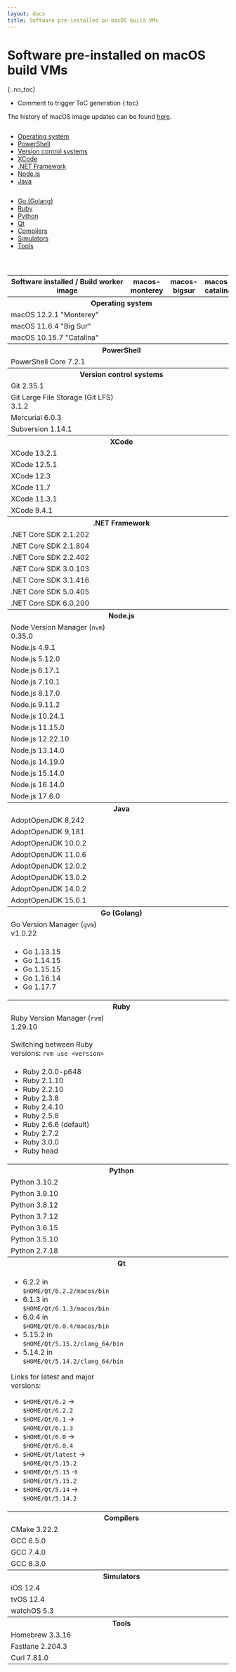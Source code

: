```yaml
---
layout: docs
title: Software pre-installed on macOS build VMs
---
```


<!-- markdownlint-disable MD022 MD032 -->
# Software pre-installed on macOS build VMs
{:.no_toc}

* Comment to trigger ToC generation
{:toc}
<!-- markdownlint-enable MD022 MD032 -->

The history of macOS image updates can be found [here](/updates/).

<div class="row">
    <div class="columns medium-4">
        <ul>
            <li><a href="#operating-system">Operating system</a></li>
            <li><a href="#powershell">PowerShell</a></li>
            <li><a href="#version-control-systems">Version control systems</a></li>
            <li><a href="#xcode">XCode</a></li>
            <li><a href="#net-framework">.NET Framework</a></li>
            <li><a href="#node-js">Node.js</a></li>
            <li><a href="#java">Java</a></li>
        </ul>
    </div>
    <div class="columns medium-4">
        <ul>
            <li><a href="#golang">Go (Golang)</a></li>
            <li><a href="#ruby">Ruby</a></li>
            <li><a href="#python">Python</a></li>
            <li><a href="#qt">Qt</a></li>
            <li><a href="#compilers">Compilers</a></li>
            <li><a href="#simulators">Simulators</a></li>
            <li><a href="#tools">Tools</a></li>
        </ul>
    </div>
    <div class="columns medium-4">
        <ul>
        </ul>
    </div>
</div>

<table class="software-list">
    <tr>
        <th>Software installed / Build worker image</th>
        <th class="rotate"><span>macos-monterey</span></th>
        <th class="rotate"><span>macos-bigsur</span></th>
        <th class="rotate"><span>macos-catalina</span></th>
    </tr>
    <tr>
        <th id="operating-system" class="section" colspan="4">Operating system</th>
    </tr>
    <tr>
        <td>macOS 12.2.1 "Monterey"</td>
        <td class="yes"></td><td class="no"></td><td class="no">
    </tr>
    <tr>
        <td>macOS 11.6.4 "Big Sur"</td>
        <td class="no"></td><td class="yes"></td><td class="no">
    </tr>
    <tr>
        <td>macOS 10.15.7 "Catalina"</td>
        <td class="no"></td><td class="no"></td><td class="yes">
    </tr>
    <tr>
        <th id="powershell" class="section" colspan="4">PowerShell</th>
    </tr>
    <tr><td>PowerShell Core 7.2.1</td><td class="yes"></td><td class="yes"></td><td class="yes"></td></tr>
    <!-- Version control systems -->
    <tr>
        <th id="version-control-systems" class="section" colspan="4">Version control systems</th>
    </tr>
    <tr>
        <td>Git 2.35.1</td><td class="yes"></td><td class="yes"></td><td class="yes"></td>
    </tr>
    <tr>
        <td>Git Large File Storage (Git LFS) 3.1.2</td><td class="yes"></td><td class="yes"></td><td class="yes"></td>
    </tr>
    <tr><td>Mercurial 6.0.3</td><td class="yes"></td><td class="yes"></td><td class="yes"></td></tr>
    <tr><td>Subversion 1.14.1</td><td class="yes"></td><td class="yes"></td><td class="yes"></td></tr>
    <!-- XCode -->
    <tr>
        <th id="xcode" class="section" colspan="4">XCode</th>
    </tr>
    <tr><td>XCode 13.2.1</td><td class="yes"></td><td class="yes"></td><td class="no"></td></tr>
    <tr><td>XCode 12.5.1</td><td class="yes"></td><td class="yes"></td><td class="no"></td></tr>
    <tr><td>XCode 12.3</td><td class="no"></td><td class="no"></td><td class="yes"></td></tr>
    <tr><td>XCode 11.7</td><td class="no"></td><td class="no"></td><td class="yes"></td></tr>
    <tr><td>XCode 11.3.1</td><td class="no"></td><td class="no"></td><td class="yes"></td></tr>
    <tr><td>XCode 9.4.1</td><td class="no"></td><td class="no"></td><td class="yes"></td></tr>
    <!-- .NET Framework -->
    <tr>
        <th id="net-framework" class="section" colspan="4">.NET Framework</th>
    </tr>
    <tr><td>.NET Core SDK 2.1.202</td><td class="yes"></td><td class="yes"></td><td class="yes"></td></tr>
    <tr><td>.NET Core SDK 2.1.804</td><td class="yes"></td><td class="yes"></td><td class="yes"></td></tr>
    <tr><td>.NET Core SDK 2.2.402</td><td class="yes"></td><td class="yes"></td><td class="yes"></td></tr>
    <tr><td>.NET Core SDK 3.0.103</td><td class="yes"></td><td class="yes"></td><td class="yes"></td></tr>
    <tr><td>.NET Core SDK 3.1.416</td><td class="yes"></td><td class="yes"></td><td class="yes"></td></tr>
    <tr><td>.NET Core SDK 5.0.405</td><td class="yes"></td><td class="yes"></td><td class="yes"></td></tr>
    <tr><td>.NET Core SDK 6.0.200</td><td class="yes"></td><td class="yes"></td><td class="yes"></td></tr>
    <!-- Node.js -->
    <tr>
        <th id="node-js" class="section" colspan="4">Node.js</th>
    </tr>
    <tr><td>Node Version Manager (<code>nvm</code>) 0.35.0</td><td class="yes"></td><td class="yes"></td><td class="yes"></td></tr>
    <tr><td>Node.js 4.9.1</td><td class="yes"></td><td class="yes"></td><td class="yes"></td></tr>
    <tr><td>Node.js 5.12.0</td><td class="yes"></td><td class="yes"></td><td class="yes"></td></tr>
    <tr><td>Node.js 6.17.1</td><td class="yes"></td><td class="yes"></td><td class="yes"></td></tr>
    <tr><td>Node.js 7.10.1</td><td class="yes"></td><td class="yes"></td><td class="yes"></td></tr>
    <tr><td>Node.js 8.17.0</td><td class="yes"></td><td class="yes"></td><td class="yes"></td></tr>
    <tr><td>Node.js 9.11.2</td><td class="yes"></td><td class="yes"></td><td class="yes"></td></tr>
    <tr><td>Node.js 10.24.1</td><td class="yes"></td><td class="yes"></td><td class="yes"></td></tr>
    <tr><td>Node.js 11.15.0</td><td class="yes"></td><td class="yes"></td><td class="yes"></td></tr>
    <tr><td>Node.js 12.22.10</td><td class="yes"></td><td class="yes"></td><td class="yes"></td></tr>
    <tr><td>Node.js 13.14.0</td><td class="yes"></td><td class="yes"></td><td class="yes"></td></tr>
    <tr><td>Node.js 14.19.0</td><td class="yes"></td><td class="yes"></td><td class="yes"></td></tr>
    <tr><td>Node.js 15.14.0</td><td class="yes"></td><td class="yes"></td><td class="yes"></td></tr>
    <tr><td>Node.js 16.14.0</td><td class="yes"></td><td class="yes"></td><td class="yes"></td></tr>
    <tr><td>Node.js 17.6.0</td><td class="yes"></td><td class="yes"></td><td class="yes"></td></tr>
    <!-- Java -->
    <tr>
        <th id="java" class="section" colspan="4">Java</th>
    </tr>
    <tr><td>AdoptOpenJDK 8,242</td><td class="yes"></td><td class="yes"></td><td class="yes"></td></tr>
    <tr><td>AdoptOpenJDK 9,181</td><td class="yes"></td><td class="yes"></td><td class="yes"></td></tr>
    <tr><td>AdoptOpenJDK 10.0.2</td><td class="yes"></td><td class="yes"></td><td class="yes"></td></tr>
    <tr><td>AdoptOpenJDK 11.0.6</td><td class="yes"></td><td class="yes"></td><td class="yes"></td></tr>
    <tr><td>AdoptOpenJDK 12.0.2</td><td class="yes"></td><td class="yes"></td><td class="yes"></td></tr>
    <tr><td>AdoptOpenJDK 13.0.2</td><td class="yes"></td><td class="yes"></td><td class="yes"></td></tr>
    <tr><td>AdoptOpenJDK 14.0.2</td><td class="yes"></td><td class="yes"></td><td class="yes"></td></tr>
    <tr><td>AdoptOpenJDK 15.0.1</td><td class="yes"></td><td class="yes"></td><td class="yes"></td></tr>
    <!-- Go -->
    <tr>
        <th id="golang" class="section" colspan="4">Go (Golang)</th>
    </tr>
    <tr><td>Go Version Manager (<code>gvm</code>) v1.0.22</td><td class="yes"></td><td class="yes"></td><td class="yes"></td></tr>
    <tr>
        <td>
            <ul>
                <li>Go 1.13.15</li>
                <li>Go 1.14.15</li>
                <li>Go 1.15.15</li>
                <li>Go 1.16.14</li>
                <li>Go 1.17.7</li>
            </ul>
        </td>
        <td class="yes"></td><td class="yes"></td><td class="yes"></td>
    </tr>
    <!-- Ruby -->
    <tr>
        <th id="ruby" class="section" colspan="4">Ruby</th>
    </tr>
    <tr><td>Ruby Version Manager (<code>rvm</code>) 1.29.10<br><br>Switching between Ruby versions: <code>rvm use &lt;version&gt;</code></td><td class="yes"></td><td class="yes"></td><td class="yes"></td></tr>
    <tr>
        <td>
            <ul>
                <li>Ruby 2.0.0-p648</li>
                <li>Ruby 2.1.10</li>
                <li>Ruby 2.2.10</li>
                <li>Ruby 2.3.8</li>
                <li>Ruby 2.4.10</li>
                <li>Ruby 2.5.8</li>
                <li>Ruby 2.6.6 (default)</li>
                <li>Ruby 2.7.2</li>
                <li>Ruby 3.0.0</li>
                <li>Ruby head</li>
            </ul>
        </td>
        <td class="yes"></td><td class="yes"></td><td class="yes"></td>
    </tr>
    <!-- Python -->
    <tr>
        <th id="python" class="section" colspan="4">Python</th>
    </tr>
    <tr><td>Python 3.10.2</td><td class="yes"></td><td class="yes"></td><td class="yes"></td></tr>
    <tr><td>Python 3.9.10</td><td class="yes"></td><td class="yes"></td><td class="yes"></td></tr>
    <tr><td>Python 3.8.12</td><td class="yes"></td><td class="yes"></td><td class="yes"></td></tr>
    <tr><td>Python 3.7.12</td><td class="no"></td><td class="no"></td><td class="yes"></td></tr>
    <tr><td>Python 3.6.15</td><td class="no"></td><td class="no"></td><td class="yes"></td></tr>
    <tr><td>Python 3.5.10</td><td class="no"></td><td class="no"></td><td class="yes"></td></tr>
    <tr><td>Python 2.7.18</td><td class="yes"></td><td class="yes"></td><td class="yes"></td></tr>
    <!-- Qt -->
    <tr>
        <th id="qt" class="section" colspan="4">Qt</th>
    </tr>
    <tr>
        <td>
            <ul>
                <li>6.2.2 in <code>$HOME/Qt/6.2.2/macos/bin</code></li>
                <li>6.1.3 in <code>$HOME/Qt/6.1.3/macos/bin</code></li>
                <li>6.0.4 in <code>$HOME/Qt/6.0.4/macos/bin</code></li>
                <li>5.15.2 in <code>$HOME/Qt/5.15.2/clang_64/bin</code></li>
                <li>5.14.2 in <code>$HOME/Qt/5.14.2/clang_64/bin</code></li>
            </ul>
            <p>Links for latest and major versions:</p>
            <ul>
                <li><code>$HOME/Qt/6.2</code> &rarr; <code>$HOME/Qt/6.2.2</code></li>
                <li><code>$HOME/Qt/6.1</code> &rarr; <code>$HOME/Qt/6.1.3</code></li>
                <li><code>$HOME/Qt/6.0</code> &rarr; <code>$HOME/Qt/6.0.4</code></li>
                <li><code>$HOME/Qt/latest</code> &rarr; <code>$HOME/Qt/5.15.2</code></li>
                <li><code>$HOME/Qt/5.15</code> &rarr; <code>$HOME/Qt/5.15.2</code></li>
                <li><code>$HOME/Qt/5.14</code> &rarr; <code>$HOME/Qt/5.14.2</code></li>
            </ul>
        </td>
        <td class="yes"></td><td class="yes"></td><td class="yes"></td>
    </tr>
    <!-- Compilers -->
    <tr>
        <th id="compilers" class="section" colspan="4">Compilers</th>
    </tr>
    <tr><td>CMake 3.22.2</td><td class="yes"></td><td class="yes"></td><td class="yes"></td></tr>
    <tr><td>GCC 6.5.0</td><td class="yes"></td><td class="yes"></td><td class="yes"></td></tr>
    <tr><td>GCC 7.4.0</td><td class="yes"></td><td class="yes"></td><td class="yes"></td></tr>
    <tr><td>GCC 8.3.0</td><td class="yes"></td><td class="yes"></td><td class="yes"></td></tr>
    <!-- Simulators -->
    <tr>
        <th id="simulators" class="section" colspan="4">Simulators</th>
    </tr>
    <tr><td>iOS 12.4</td><td class="yes"></td><td class="yes"></td><td class="yes"></td></tr>
    <tr><td>tvOS 12.4</td><td class="yes"></td><td class="yes"></td><td class="yes"></td></tr>
    <tr><td>watchOS 5.3</td><td class="yes"></td><td class="yes"></td><td class="yes"></td></tr>
    <!-- Tools -->
    <tr>
        <th id="tools" class="section" colspan="4">Tools</th>
    </tr>
    <tr><td>Homebrew 3.3.16</td><td class="yes"></td><td class="yes"></td><td class="yes"></td></tr>
    <tr><td>Fastlane 2.204.3</td><td class="yes"></td><td class="yes"></td><td class="yes"></td></tr>
    <tr><td>Curl 7.81.0</td><td class="yes"></td><td class="yes"></td><td class="yes"></td></tr>
</table>